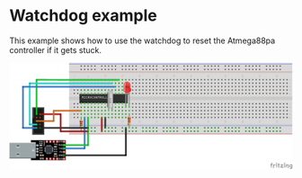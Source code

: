 # Watchdog example

This example shows how to use the watchdog to reset the Atmega88pa controller if it gets stuck.

![Setup](watchdog.png)
